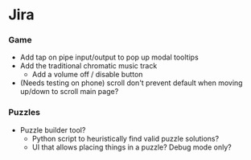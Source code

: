 # Jira


### Game

- Add tap on pipe input/output to pop up modal tooltips
- Add the traditional chromatic music track
    - Add a volume off / disable button
- (Needs testing on phone) scroll don't prevent default when moving up/down to scroll main page?


### Puzzles

- Puzzle builder tool?
    - Python script to heuristically find valid puzzle solutions?
    - UI that allows placing things in a puzzle? Debug mode only?
